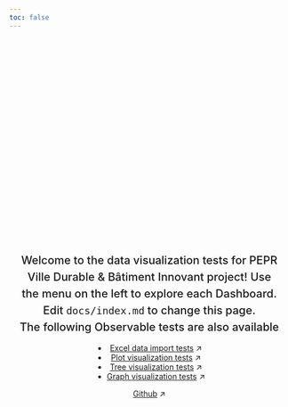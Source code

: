 ```yaml
---
toc: false
---
```


<style>

.hero {
  display: flex;
  flex-direction: column;
  align-items: center;
  font-family: var(--sans-serif);
  margin: 4rem 0 8rem;
  text-wrap: balance;
  text-align: center;
}

.hero h1 {
  margin: 2rem 0;
  max-width: none;
  font-size: 14vw;
  font-weight: 900;
  line-height: 1;
  background: linear-gradient(30deg, var(--theme-foreground-focus), currentColor);
  -webkit-background-clip: text;
  -webkit-text-fill-color: transparent;
  background-clip: text;
}

.hero h2 {
  margin: 0;
  max-width: 34em;
  font-size: 20px;
  font-style: initial;
  font-weight: 500;
  line-height: 1.5;
  color: var(--theme-foreground-muted);
}

@media (min-width: 640px) {
  .hero h1 {
    font-size: 90px;
  }
}

</style>

<div class="hero">
  <h1>PEPR Data Visualization Tests</h1>
  <h2>Welcome to the data visualization tests for PEPR Ville Durable & Bâtiment Innovant project! Use the menu on the left to explore each Dashboard. Edit&nbsp;<code style="font-size: 90%;">docs/index.md</code> to change this page.</h2>
  <h2>The following Observable tests are also available</h2>
  <ul>
    <li><a href="./test-import">Excel data import tests<span style="display: inline-block; margin-left: 0.25rem;">↗︎</span></a></li>
    <li><a href="./test-plot">Plot visualization tests<span style="display: inline-block; margin-left: 0.25rem;">↗︎</span></a></li>
    <li><a href="./test-tree">Tree visualization tests<span style="display: inline-block; margin-left: 0.25rem;">↗︎</span></a></li>
    <li><a href="./test-graph">Graph visualization tests<span style="display: inline-block; margin-left: 0.25rem;">↗︎</span></a></li>
  </ul>
  <a href="https://github.com/VCityTeam/PEPR-VDBI" target="_blank">Github<span style="display: inline-block; margin-left: 0.25rem;">↗︎</span></a>
</div>
